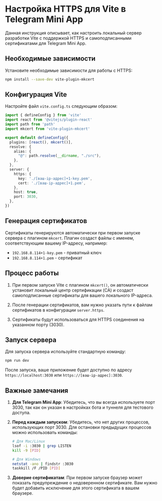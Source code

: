 # Настройка HTTPS для Vite в Telegram Mini App

Данная инструкция описывает, как настроить локальный сервер разработки Vite с поддержкой HTTPS и самоподписанными сертификатами для Telegram Mini App.

## Необходимые зависимости

Установите необходимые зависимости для работы с HTTPS:

```bash
npm install --save-dev vite-plugin-mkcert
```

## Конфигурация Vite

Настройте файл `vite.config.ts` следующим образом:

```typescript
import { defineConfig } from 'vite'
import react from '@vitejs/plugin-react'
import path from 'path'
import mkcert from 'vite-plugin-mkcert'

export default defineConfig({
  plugins: [react(), mkcert()],
  resolve: {
    alias: {
      "@": path.resolve(__dirname, "./src"),
    },
  },
  server: {
    https: {
      key: './[ваш-ip-адрес]+1-key.pem',
      cert: './[ваш-ip-адрес]+1.pem',
    },
    host: true,
    port: 3030,
  },
})
```

## Генерация сертификатов

Сертификаты генерируются автоматически при первом запуске сервера с плагином `mkcert`. Плагин создаст файлы с именем, соответствующим вашему IP-адресу, например:
- `192.168.8.114+1-key.pem` - приватный ключ
- `192.168.8.114+1.pem` - сертификат

## Процесс работы

1. При первом запуске Vite с плагином `mkcert()`, он автоматически установит локальный центр сертификации (CA) и создаст самоподписанные сертификаты для вашего локального IP-адреса.

2. После генерации сертификатов, вам нужно указать пути к файлам сертификатов в конфигурации `server.https`.

3. Сертификаты будут использоваться для HTTPS соединения на указанном порту (3030).

## Запуск сервера

Для запуска сервера используйте стандартную команду:

```bash
npm run dev
```

После запуска, ваше приложение будет доступно по адресу `https://localhost:3030` или `https://[ваш-ip-адрес]:3030`.

## Важные замечания

1. **Для Telegram Mini App**: Убедитесь, что вы всегда используете порт 3030, так как он указан в настройках бота и туннеля для тестового доступа.

2. **Перед каждым запуском**: Убедитесь, что нет других процессов, использующих порт 3030. Для остановки предыдущих процессов можно использовать команды:
   ```bash
   # Для Mac/Linux
   lsof -i :3030 | grep LISTEN
   kill -9 [PID]
   
   # Для Windows
   netstat -ano | findstr :3030
   taskkill /F /PID [PID]
   ```

3. **Доверие сертификатам**: При первом запуске браузер может показать предупреждение о недоверенном сертификате. Вам нужно будет добавить исключение для этого сертификата в вашем браузере.
